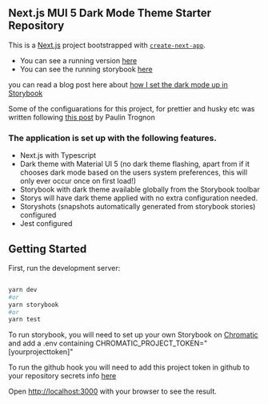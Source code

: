 
## Next.js MUI 5 Dark Mode Theme Starter Repository

This is a [Next.js](https://nextjs.org/) project bootstrapped with [`create-next-app`](https://github.com/vercel/next.js/tree/canary/packages/create-next-app).

- You can see a running version [here](https://next-mui-darkmode-starter.vercel.app/) 
- You can see the running storybook [here](https://61aca31959c236004a9851ba-emcwgcpgzl.chromatic.com/) 

you can read a blog post here about [how I set the dark mode up in Storybook](https://www.sabbaticaldev.co.uk/post/configure-dark-mode-in-storybook-with-mui-5-and-nextjs)

Some of the configuarations for this project, for prettier and husky etc was written following [this post](https://paulintrognon.fr/blog/typescript-prettier-eslint-next-js) by Paulin Trognon

### The application is set up with the following features.

- Next.js with Typescript 
- Dark theme with Material UI 5 (no dark theme flashing, apart from if it chooses dark mode based on the users system preferences, this will only ever occur once on first load!)
- Storybook with dark theme available globally from the Storybook toolbar
- Storys will have dark theme applied with no extra configuration needed.
- Storyshots (snapshots automatically generated from storybook stories) configured
- Jest configured

## Getting Started

First, run the development server:

```bash

yarn dev
#or
yarn storybook
#or
yarn test

```

To run storybook, you will need to set up your own Storybook on [Chromatic](https://www.chromatic.com/) and add a .env containing CHROMATIC_PROJECT_TOKEN="[yourprojecttoken]"

To run the github hook you will need to add this project token in github to your repository secrets info [here](https://www.chromatic.com/docs/ci)

Open [http://localhost:3000](http://localhost:3000) with your browser to see the result.

